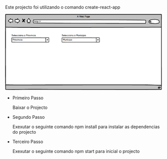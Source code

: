 <p> Este projecto foi utilizando o comando create-react-app</p>
<img src="public/DropDownList.png" />
<ul>
  <li> 
    Primeiro Passo 
	<p> Baixar o Projecto</p>
  </li>
  <li> 
    Segundo Passo 
	<p> Exexutar o seguinte comando npm install para instalar as dependencias do projecto</p>
  </li>
  <li> 
     Terceiro Passo 
	<p> Exexutar o seguinte comando npm start para inicial o projecto</p>
  </li>
    
</ul>
